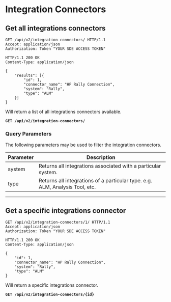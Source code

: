 # Integration Connectors


## Get all integrations connectors


```http
GET /api/v2/integration-connectors/ HTTP/1.1
Accept: application/json
Authorization: Token "YOUR SDE ACCESS TOKEN"
```

```http
HTTP/1.1 200 OK
Content-Type: application/json

{
    "results": [{
        "id": 1,
        "connector_name": "HP Rally Connection",
        "system": "Rally",
        "type": "ALM"
    }]
}
```

Will return a list of all integrations connectors available.

**`GET /api/v2/integration-connectors/`**

### Query Parameters

The following parameters may be used to filter the integration connectors.

Parameter | Description
----------|-----------------------------
system    | Returns all integrations associated with a particular system.
type      | Returns all integrations of a particular type. e.g. ALM, Analysis Tool, etc.

---

## Get a specific integrations connector


```http
GET /api/v2/integration-connectors/1/ HTTP/1.1
Accept: application/json
Authorization: Token "YOUR SDE ACCESS TOKEN"
```

```http
HTTP/1.1 200 OK
Content-Type: application/json

{
    "id": 1,
    "connector_name": "HP Rally Connection",
    "system": "Rally",
    "type": "ALM"
}
```

Will return a specific integrations connector.

**`GET /api/v2/integration-connectors/{id}`**

